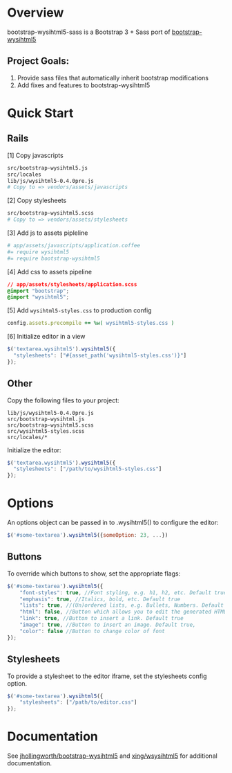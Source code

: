 # Overview

bootstrap-wysihtml5-sass is a Bootstrap 3 + Sass port of [bootstrap-wysihtml5](http://jhollingworth.github.com/bootstrap-wysihtml5/)

## Project Goals:

1. Provide sass files that automatically inherit bootstrap modifications
2. Add fixes and features to bootstrap-wysihtml5


# Quick Start

## Rails

[1] Copy javascripts

```bash
src/bootstrap-wysihtml5.js
src/locales
lib/js/wysihtml5-0.4.0pre.js
# Copy to => vendors/assets/javascripts
```

[2] Copy stylesheets

```bash
src/bootstrap-wysihtml5.scss
# Copy to => vendors/assets/stylesheets
```

[3] Add js to assets pipleline

```coffeescript
# app/assets/javascripts/application.coffee
#= require wysihtml5
#= require bootstrap-wysihtml5
```

[4] Add css to assets pipeline

```css
// app/assets/stylesheets/application.scss
@import "bootstrap";
@import "wysihtml5";
```

[5] Add `wysihtml5-styles.css` to production config

```ruby
config.assets.precompile += %w( wysihtml5-styles.css )
```

[6] Initialize editor in a view

```javascript
$('textarea.wysihtml5').wysihtml5({
  "stylesheets": ["#{asset_path('wysihtml5-styles.css')}"]
});
```

## Other

Copy the following files to your project:

```
lib/js/wysihtml5-0.4.0pre.js
src/bootstrap-wysihtml.js
src/bootstrap-wysihtml5.scss
src/wysihtml5-styles.scss
src/locales/*
```

Initialize the editor:

```javascript
$('textarea.wysihtml5').wysihtml5({
  "stylesheets": ["/path/to/wysihtml5-styles.css"]
});
```


# Options

An options object can be passed in to .wysihtml5() to configure the editor:

```javascript
$('#some-textarea').wysihtml5({someOption: 23, ...})
```

## Buttons

To override which buttons to show, set the appropriate flags:

```javascript
$('#some-textarea').wysihtml5({
	"font-styles": true, //Font styling, e.g. h1, h2, etc. Default true
	"emphasis": true, //Italics, bold, etc. Default true
	"lists": true, //(Un)ordered lists, e.g. Bullets, Numbers. Default true
	"html": false, //Button which allows you to edit the generated HTML. Default false
	"link": true, //Button to insert a link. Default true
	"image": true, //Button to insert an image. Default true,
	"color": false //Button to change color of font  
});
```

## Stylesheets

To provide a stylesheet to the editor iframe, set the stylesheets config option.

```javascript
$('#some-textarea').wysihtml5({
	"stylesheets": ["/path/to/editor.css"]
});
```

# Documentation

See [jhollingworth/bootstrap-wysihtml5](https://github.com/jhollingworth/bootstrap-wysihtml5) and [xing/wsysihtml5](https://github.com/xing/wysihtml5) for additional documentation.

